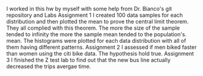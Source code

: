 I worked in this hw by myself with some help from Dr. Bianco's git repository and Labs
Assignment 1
I created 100 data samples for each distribution and then plotted the mean to prove the central limit theorem.
They all complied with this theorem. The more the size of the sample tended to infinity the more the sample mean tended to the population's. mean.
The histograms were plotted for each data distribution with all of them having different patterns.
Assignment 2
I assessed if men biked faster than women using the citi bike data. The hypothesis hold true.
Assignment 3
I finished the Z test lab to find out that the new bus line actually decreased the trips avergae time.

